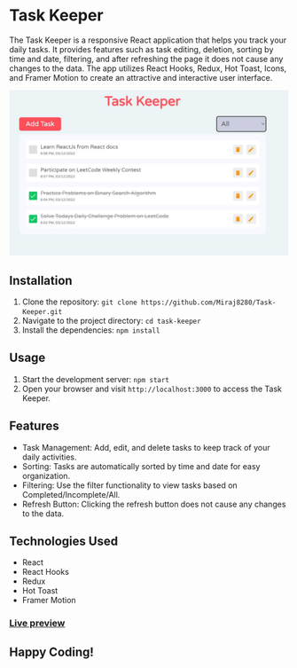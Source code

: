 # Task Keeper

The Task Keeper is a responsive React application that helps you track your daily tasks. It provides features such as task editing, deletion, sorting by time and date, filtering, and after refreshing the page it does not cause any changes to the data. The app utilizes React Hooks, Redux, Hot Toast, Icons, and Framer Motion to create an attractive and interactive user interface.

![Task Keeper](banner.jpg)

## Installation

1. Clone the repository: `git clone https://github.com/Miraj8280/Task-Keeper.git`
2. Navigate to the project directory: `cd task-keeper`
3. Install the dependencies: `npm install`

## Usage

1. Start the development server: `npm start`
2. Open your browser and visit `http://localhost:3000` to access the Task Keeper.

## Features

- Task Management: Add, edit, and delete tasks to keep track of your daily activities.
- Sorting: Tasks are automatically sorted by time and date for easy organization.
- Filtering: Use the filter functionality to view tasks based on Completed/Incomplete/All.
- Refresh Button: Clicking the refresh button does not cause any changes to the data.

## Technologies Used

- React
- React Hooks
- Redux
- Hot Toast
- Framer Motion

### [Live preview](https://my-todo-project-zeta.vercel.app/)

## Happy Coding!

